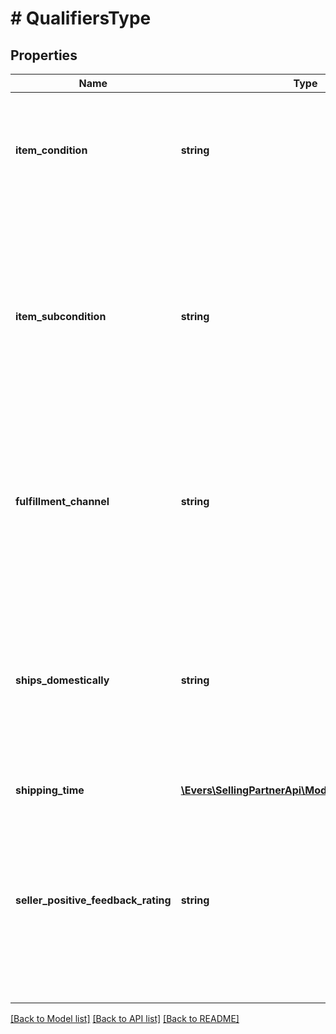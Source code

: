 # # QualifiersType

## Properties

Name | Type | Description | Notes
------------ | ------------- | ------------- | -------------
**item_condition** | **string** | The condition of the item. Possible values: New, Used, Collectible, Refurbished, or Club. |
**item_subcondition** | **string** | The item subcondition for the offer listing. Possible values: New, Mint, Very Good, Good, Acceptable, Poor, Club, OEM, Warranty, Refurbished Warranty, Refurbished, Open Box, or Other. |
**fulfillment_channel** | **string** | The fulfillment channel for the item. Possible values:  * Amazon - Fulfilled by Amazon. * Merchant - Fulfilled by the seller. |
**ships_domestically** | **string** | Indicates whether the marketplace specified in the request and the location that the item ships from are in the same country. Possible values: True, False, or Unknown. |
**shipping_time** | [**\Evers\SellingPartnerApi\Model\ShippingTimeType**](ShippingTimeType.md) |  |
**seller_positive_feedback_rating** | **string** | (98-100%, 95-97%, 90-94%, 80-89%, 70-79%, Less than 70%, or Just launched ) – Indicates the percentage of feedback ratings that were positive over the past 12 months. |

[[Back to Model list]](../../README.md#models) [[Back to API list]](../../README.md#endpoints) [[Back to README]](../../README.md)
